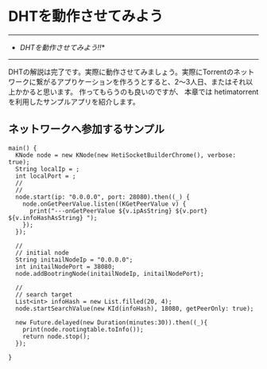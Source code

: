 # DHTを動作させてみよう<hr>* *DHTを動作させてみよう!!**<hr>DHTの解説は完了です。実際に動作させてみましょう。実際にTorrentのネットワークに繋がるアプりケーションを作ろうとすると、2〜3人日、またはそれ以上かかると思います。作ってもらうのも良いのですが、本章では hetimatorrentを利用したサンプルアプリを紹介します。## ネットワークへ参加するサンプル```main() {  KNode node = new KNode(new HetiSocketBuilderChrome(), verbose: true);  String localIp = ;  int localPort = ;  //  //  node.start(ip: "0.0.0.0", port: 28080).then((_) {    node.onGetPeerValue.listen((KGetPeerValue v) {      print("---onGetPeerValue ${v.ipAsString} ${v.port} ${v.infoHashAsString} ");    });  });  //  // initial node  String initailNodeIp = "0.0.0.0";  int initailNodePort = 38080;  node.addBootringNode(initailNodeIp, initailNodePort);    //  // search target  List<int> infoHash = new List.filled(20, 4);  node.startSearchValue(new KId(infoHash), 18080, getPeerOnly: true);    new Future.delayed(new Duration(minutes:30)).then((_){    print(node.rootingtable.toInfo());    return node.stop();  });}```